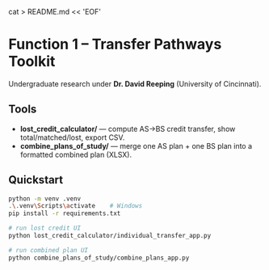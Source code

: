 cat > README.md << 'EOF'
# Function 1 – Transfer Pathways Toolkit

Undergraduate research under **Dr. David Reeping** (University of Cincinnati).

## Tools
- **lost_credit_calculator/** — compute AS→BS credit transfer, show total/matched/lost, export CSV.
- **combine_plans_of_study/** — merge one AS plan + one BS plan into a formatted combined plan (XLSX).

## Quickstart
```bash
python -m venv .venv
.\.venv\Scripts\activate    # Windows
pip install -r requirements.txt

# run lost credit UI
python lost_credit_calculator/individual_transfer_app.py

# run combined plan UI
python combine_plans_of_study/combine_plans_app.py
